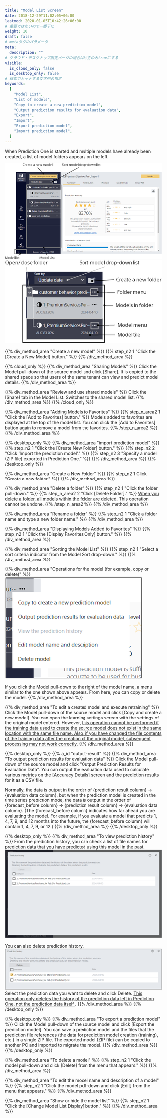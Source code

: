 ```yaml
---
title: "Model List Screen"
date: 2018-12-29T11:02:05+06:00
lastmod: 2020-01-05T10:42:26+06:00
# 重要ではないので一番下に
weight: 10
draft: false
# metaタグのパラメータ
meta:
  description: ""
# クラウド・デスクトップ限定ページの場合は片方のみtrueにする
visible:
  is_cloud_only: false
  is_desktop_only: false
# 検索でヒットする文字列の指定
keywords:
  [
    "Model List",
    "List of models",
    "Copy to create a new prediction model",
    "Output prediction results for evaluation data",
    "Export",
    "Import",
    "Export prediction model",
    "Import prediction model",
  ]
---
```


When Prediction One is started and multiple models have already been created, a list of model folders appears on the left.

![](../../img_en/t_slide48.png)
![](../../img_en/t_slide49.png)

{{% div_method_area "Create a new model" %}}
{{% step_n2 1 "Click the [Create a New Model] button." %}}
{{% /div_method_area %}}

{{% cloud_only %}}
{{% div_method_area "Sharing Models" %}}
Click the Model pull-down of the source model and click [Share]. It is copied to the shared space so that users of the same tenant can view and predict model details.
{{% /div_method_area %}}

{{% div_method_area "Review and use shared models" %}}
Click the [Share] tab in the Model List. Switches to the shared model list.
{{% /div_method_area %}}
{{% /cloud_only %}}

{{% div_method_area "Adding Models to Favorites" %}}
{{% step_n_area2 1 "Click the [Add to Favorites] button." %}}
Models added to favorites are displayed at the top of the model list.
You can click the [Add to Favorites] button again to remove a model from the favorites.
{{% /step_n_area2 %}}
{{% /div_method_area %}}

{{% desktop_only %}}
{{% div_method_area "import prediction model" %}}
{{% step_n2 1 "Click the [Create New Folder] button." %}}
{{% step_n2 2 "Click ‘Import the prediction model’." %}}
{{% step_n2 3 "Specify a model (ZIP file) exported in Prediction One." %}}
{{% /div_method_area %}}
{{% /desktop_only %}}

{{% div_method_area "Create a New Folder" %}}
{{% step_n2 1 Click "Create a new folder." %}}
{{% /div_method_area %}}

{{% div_method_area "Delete a folder" %}}
{{% step_n2 1 "Click the folder pull-down." %}}
{{% step_n_area2 2 "Click [Delete Folder]." %}}
<u>When you delete a folder, all models within the folder are deleted.</u>
This operation cannot be undone.
{{% /step_n_area2 %}}
{{% /div_method_area %}}

{{% div_method_area "Rename a folder" %}}
{{% step_n2 1 "Click a folder name and type a new folder name." %}}
{{% /div_method_area %}}

{{% div_method_area "Displaying Models Added to Favorites" %}}
{{% step_n2 1 "Click the [Display Favorites Only] button." %}}
{{% /div_method_area %}}

{{% div_method_area "Sorting the Model List" %}}
{{% step_n2 1 "Select a sort criteria indicator from the Model Sort drop-down." %}}
{{% /div_method_area %}}

{{% div_method_area "Operations for the model (for example, copy or delete)" %}}
![](../../img_en/t_slide50.png)

If you click the Model pull-down to the right of the model name, a menu similar to the one shown above appears.
From here, you can copy or delete the model.
{{% /div_method_area %}}

{{% div_method_area "To edit a created model and execute retraining" %}}
Click the Model pull-down of the source model and click [Copy and create a new model].
You can open the learning settings screen with the settings of the original model entered.
However, <u>this operation cannot be performed if the training data used to create the source model does not exist in the same location with the same file name.
Also, if you have changed the file contents of the training data after the creation of the original model, subsequent processing may not work correctly</u>.
{{% /div_method_area %}}

{{% desktop_only %}}
{{% a_id "output-result" %}}
{{% div_method_area "To output prediction results for evaluation data" %}}
Click the Model pull-down of the source model and click "Output Prediction Results for Evaluation Data".
You can output the evaluation data used to calculate various metrics on the [Accuracy Details] screen and the prediction results for it as a CSV file.

Normally, the data is output in the order of {prediction result column} → {evaluation data column}, but when the prediction model is created in the time series prediction mode, the data is output in the order of {forecast_before column} → {prediction result column} → {evaluation data column}.
(The {forecast_before column} indicates how far ahead you are evaluating the model. For example, if you evaluate a model that predicts 1, 4, 7, 9, and 12 months into the future, the {forecast_before column} will contain 1, 4, 7, 9, or 12.)
{{% /div_method_area %}}
{{% /desktop_only %}}


{{% desktop_only %}}
{{% div_method_area "To view prediction history" %}}
From the prediction history, you can check a list of file names for prediction data that you have predicted using this model in the past.
![](../../img_en/t_slide51.png)

You can also delete prediction history.
![](../../img_en/t_slide52.png)
Select the prediction data you want to delete and click Delete.
<u>This operation only deletes the history of the prediction data left in Prediction One, not the prediction data itself </u>.
{{% /div_method_area %}}
{{% /desktop_only %}}

{{% desktop_only %}}
{{% div_method_area "To export a prediction model" %}}
Click the Model pull-down of the source model and click [Export the prediction model].
You can save a prediction model and the files that the prediction file references (the data for prediction model creation (training), etc.) in a single ZIP file.
The exported model (ZIP file) can be copied to another PC and imported to migrate the model.
{{% /div_method_area %}}
{{% /desktop_only %}}


{{% div_method_area "To delete a model" %}}
{{% step_n2 1 "Click the model pull-down and click [Delete] from the menu that appears." %}}
{{% /div_method_area %}}

{{% div_method_area "To edit the model name and description of a model" %}}
{{% step_n2 1 "Click the model pull-down and click [Edit] from the menu that appears." %}}
{{% /div_method_area %}}

{{% div_method_area "Show or hide the model list" %}}
{{% step_n2 1 "Click the [Change Model List Display] button." %}}
{{% /div_method_area %}}
